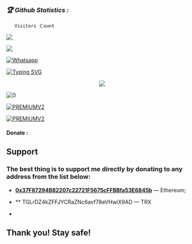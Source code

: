 <h3><b><i>🏆 Github Statistics :</i></b></h3>

       Visitors Ｃount
 <img src="https://profile-counter.glitch.me/MR-X-HADII/count.svg" />
</p>

[![](https://img.shields.io/badge/Facebook-blue?logo=Facebook&logoColor=blue&labelColor=white)](https://www.facebook.com/profile.php?id=100054222010368)

[![Whatsapp](https://img.shields.io/badge/Whatsapp-Inbox-deepgreen?style=flat-square&logo=whatsapp)](https://wa.me/+6289684460880)


[![Typing SVG](https://readme-typing-svg.herokuapp.com?color=2de2df&background=DBDBDB00&lines=ᴀꜱꜱᴀʟᴀᴍᴜᴀʟɪᴋᴜᴍ-ꜱᴇʟᴀᴍᴀᴛ-ᴅᴀᴛᴀɴɢ)](https://git.io/typing-svg)


<p align="center">
<img src="https://github-readme-stats.vercel.app/api?username=MR-X-HADII&show_icons=true&theme=radical&title_color=2de2df&text_color=fff&icon_color=2de2df">

![0](https://github-readme-stats.vercel.app/api/top-langs/?username=MR-X-HADII&theme=radical&title_color=2de2df&text_color=fff)

<a href="https://github.com/MR-X-HADII/Multi-fb"><img title="PREMIUMV2" src="https://github-readme-stats.vercel.app/api/pin/?username=MR-X-HADI&repo=Multi-fb&theme=vision-friendly-dark"></a>

<a href="https://github.com/MR-X-HADII/ddos"><img title="PREMIUMV2" src="https://github-readme-stats.vercel.app/api/pin/?username=MR-X-HADI&repo=ddos&theme=vision-friendly-dark"></a>

#### Donate :
## Support

### The best thing is to support me directly by donating to any address from the list below:


- **[0x37F87294B82207c22721F5675cFFBBfa53E6845b](https://etherscan.io/address/0x37F87294B82207c22721F5675cFFBBfa53E6845b)** — Ethereum;

- **
TGLrDZ4kZFFJYCRaZNc6avf78eVHwiX9AD
 — TRX
- 

## **Thank you! Stay safe!**
